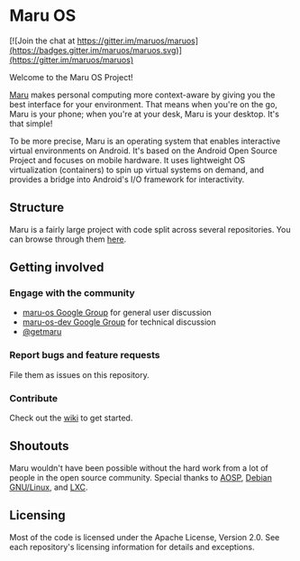 # Maru OS

[![Join the chat at https://gitter.im/maruos/maruos](https://badges.gitter.im/maruos/maruos.svg)](https://gitter.im/maruos/maruos)

Welcome to the Maru OS Project!

[Maru](https://maruos.com) makes personal computing more context-aware by giving you the best interface for your environment. That means when you're on the go, Maru is your phone; when you're at your desk, Maru is your desktop. It's that simple!

To be more precise, Maru is an operating system that enables interactive virtual environments on Android. It's based on the Android Open Source Project and focuses on mobile hardware. It uses lightweight OS virtualization (containers) to spin up virtual systems on demand, and provides a bridge into Android's I/O framework for interactivity.

## Structure

Maru is a fairly large project with code split across several repositories. You can browse through them [here](https://github.com/maruos).

## Getting involved

### Engage with the community

* [maru-os Google Group](https://groups.google.com/forum/#!forum/maru-os) for general user discussion
* [maru-os-dev Google Group](https://groups.google.com/forum/#!forum/maru-os-dev) for technical discussion
* [@getmaru](https://twitter.com/getmaru)

### Report bugs and feature requests

File them as issues on this repository.

### Contribute

Check out the [wiki](https://github.com/maruos/maruos/wiki) to get started.

## Shoutouts

Maru wouldn't have been possible without the hard work from a lot of people in the open source community. Special thanks to [AOSP](https://source.android.com), [Debian GNU/Linux](https://www.debian.org), and [LXC](https://linuxcontainers.org).

## Licensing

Most of the code is licensed under the Apache License, Version 2.0. See each
repository's licensing information for details and exceptions.
